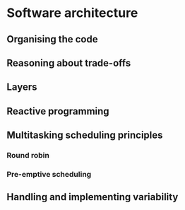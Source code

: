 # Software architecture

## Organising the code
## Reasoning about trade-offs
## Layers
## Reactive programming

## Multitasking scheduling principles
### Round robin

### Pre-emptive scheduling

## Handling and implementing variability